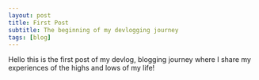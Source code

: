 ```yaml
---
layout: post
title: First Post
subtitle: The beginning of my devlogging journey
tags: [blog]
---
```

Hello this is the first post of my devlog, blogging journey where I share my experiences of the highs and lows of my life!